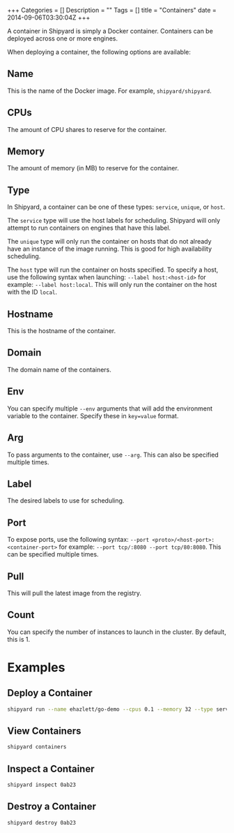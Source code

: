 +++
Categories = []
Description = ""
Tags = []
title = "Containers"
date = 2014-09-06T03:30:04Z
+++

A container in Shipyard is simply a Docker container.  Containers can be deployed across one or more engines.

When deploying a container, the following options are available:

## Name
This is the name of the Docker image.  For example, `shipyard/shipyard`.

## CPUs
The amount of CPU shares to reserve for the container.

## Memory
The amount of memory (in MB) to reserve for the container.

## Type
In Shipyard, a container can be one of these types: `service`, `unique`, or `host`.

The `service` type will use the host labels for scheduling.  Shipyard will only   attempt to run containers on engines that have this label.

The `unique` type will only run the container on hosts that do not already have an instance of the image running.  This is good for high availability scheduling.

The `host` type will run the container on hosts specified.  To specify a host, use the following syntax when launching: `--label host:<host-id>` for example: `--label host:local`.  This will only run the container on the host with the ID `local`.

## Hostname
This is the hostname of the container.

## Domain
The domain name of the containers.

## Env
You can specify multiple `--env` arguments that will add the environment variable to the container.  Specify these in `key=value` format.

## Arg
To pass arguments to the container, use `--arg`.  This can also be specified multiple times.

## Label
The desired labels to use for scheduling.

## Port
To expose ports, use the following syntax: `--port <proto>/<host-port>:<container-port>` for example: `--port tcp/:8080 --port tcp/80:8080`.  This can be specified multiple times.

## Pull
This will pull the latest image from the registry.

## Count
You can specify the number of instances to launch in the cluster.  By default, this is 1.

# Examples

## Deploy a Container
```bash
shipyard run --name ehazlett/go-demo --cpus 0.1 --memory 32 --type service --hostname demo-test --domain local --env FOO=bar --label dev --pull
```

## View Containers
```bash
shipyard containers
```

## Inspect a Container
```bash
shipyard inspect 0ab23
```

## Destroy a Container
```bash
shipyard destroy 0ab23
```
